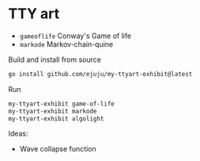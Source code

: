 # TTY art

- `gameoflife` Conway's Game of life
- `markode` Markov-chain-quine

Build and install from source
```bash
go install github.com/ejuju/my-ttyart-exhibit@latest
```

Run
```bash
my-ttyart-exhibit game-of-life
my-ttyart-exhibit markode
my-ttyart-exhibit algolight
```
Ideas:
- Wave collapse function

